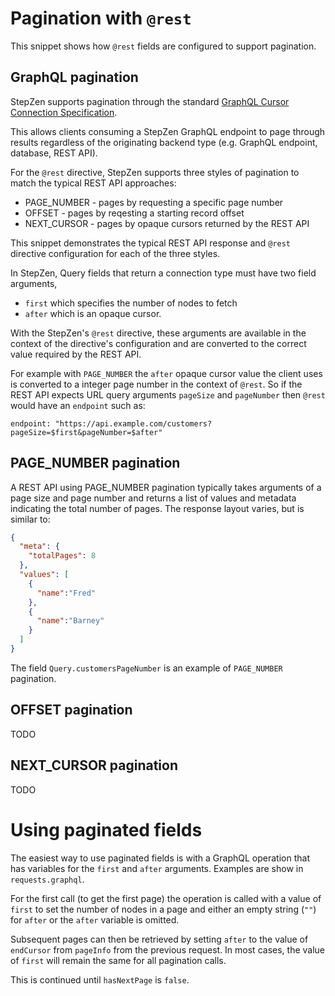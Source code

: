 # Pagination with `@rest`

This snippet shows how `@rest` fields are configured to support pagination.

## GraphQL pagination

StepZen supports pagination through the standard
[GraphQL Cursor Connection Specification](https://relay.dev/graphql/connections.htm).

This allows clients consuming a StepZen GraphQL endpoint to page through results
regardless of the originating backend type (e.g. GraphQL endpoint, database, REST API).

 For the `@rest` directive, StepZen supports three styles of pagination to match the typical REST API approaches:

 - PAGE_NUMBER - pages by requesting a specific page number
 - OFFSET - pages by reqesting a starting record offset
 - NEXT_CURSOR - pages by opaque cursors returned by the REST API

This snippet demonstrates the typical REST API response and `@rest` directive configuration for each of the three styles. 

In StepZen, Query fields that return a connection type must have two field arguments, 
- `first` which specifies the number of nodes to fetch
- `after` which is an opaque cursor. 

With the StepZen's `@rest` directive, these arguments are available in the context of the directive's configuration and are converted to the correct value required by the REST API.

For example with `PAGE_NUMBER` the `after` opaque cursor value the client uses
is converted to a integer page number in the context of `@rest`. So if the
REST API expects URL query arguments `pageSize` and `pageNumber` then `@rest` would have
an `endpoint` such as:
```
endpoint: "https://api.example.com/customers?pageSize=$first&pageNumber=$after"
```

## PAGE_NUMBER pagination

A REST API using PAGE_NUMBER pagination typically takes arguments of a page size and page number
and returns a list of values and metadata indicating the total number of pages. The response layout
varies, but is similar to:
```json
{
  "meta": {
    "totalPages": 8
  },
  "values": [
    {
      "name":"Fred"
    },
    {
      "name":"Barney"
    }
  ]
}
```

The field `Query.customersPageNumber` is an example of `PAGE_NUMBER` pagination.


## OFFSET pagination

TODO

## NEXT_CURSOR pagination

TODO

# Using paginated fields

The easiest way to use paginated fields is with a GraphQL operation
that has variables for the `first` and `after` arguments. Examples
are show in `requests.graphql`.

For the first call (to get the first page) the operation is called
with a value of `first` to set the number of nodes in a page
and either an empty string (`""`) for `after` or the `after` variable is omitted.

Subsequent pages can then be retrieved by setting `after` to the value of `endCursor` from `pageInfo` from the previous request.  In most cases, the value of `first` will remain the same for all pagination calls.

This is continued until `hasNextPage` is `false`.

